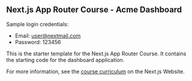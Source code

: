 ## Next.js App Router Course - Acme Dashboard

Sample login credentials:

- Email: user@nextmail.com
- Password: 123456

This is the starter template for the Next.js App Router Course. It contains the starting code for the dashboard application.

For more information, see the [course curriculum](https://nextjs.org/learn) on the Next.js Website.
